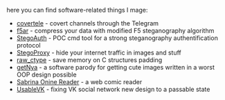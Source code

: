 here you can find software-related things I mage:

- [covertele](https://github.com/LabunskyA/covertele) - covert channels through the Telegram
- [f5ar](https://github.com/LabunskyA/f5ar) - compress your data with modified F5 steganography algorithm
- [StegoAuth](https://github.com/LabunskyA/StegoAuth) - POC cmd tool for a strong steganography authentification protocol
- [StegoProxy](https://github.com/LabunskyA/StegoProxy) - hide your internet traffic in images and stuff
- [raw_ctype](https://gist.github.com/LabunskyA/4ac8bcf10c70e7223fe4a8c0b201f897) - save memory on C structures padding
- [getNya](http://labunskya.github.io/getNya/) - a software parody for getting cute images written in a worst OOP design possible
- [Sabrina Onine Reader](https://labunskya.github.io/SabrinaOnlineReader/) - a web comic reader
- [UsableVK](https://github.com/LabunskyA/UsableVK) - fixing VK social network new design to a passable state